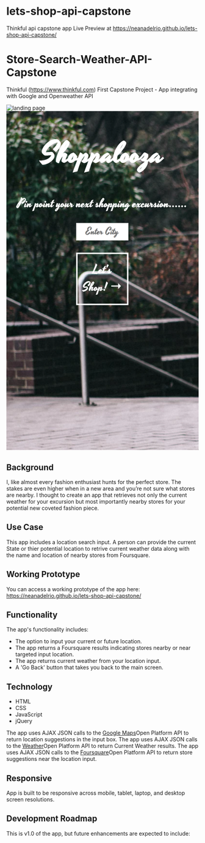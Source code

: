 # lets-shop-api-capstone
Thinkful api capstone app 
Live Preview at https://neanadelrio.github.io/lets-shop-api-capstone/


# Store-Search-Weather-API-Capstone
Thinkful (https://www.thinkful.com) First Capstone Project - App integrating with Google and Openweather API

![landing page](ScreenShots/Screen%20Shot%202018-03-12%20at%209.32.36%20PM.png)
![landing page small screen](ScreenShots/Screen%20Shot%20Landing%20Page%20sm%202018-03-18%20at%204.25.02%20PM.png)




## Background
I, like almost every fashion enthusiast hunts for the perfect store.  The stakes are even higher when in a new area and you’re not sure what stores are nearby.  I thought to create an app that retrieves not only the current weather for your excursion but most importantly nearby stores for your potential new coveted fashion piece.  

## Use Case
This app includes a location search input. A person can provide the current State or thier potential location to retrive current weather data along with the name and location of nearby stores from Foursquare.

## Working Prototype
You can access a working prototype of the app here: https://neanadelrio.github.io/lets-shop-api-capstone/

## Functionality
The app's functionality includes:
* The option to input your current or future location.
* The app returns a Foursquare results indicating stores nearby or near targeted input location.
* The app returns current weather from your location input.
* A 'Go Back' button that takes you back to the main screen.

## Technology
* HTML
* CSS
* JavaScript
* jQuery

The app uses AJAX JSON calls to the <a href="https://maps.googleapis.com/maps">Google Maps</a>Open Platform API to return location suggestions in the input box.
The app uses AJAX JSON calls to the <a href="https://api.openweathermap.org/data">Weather</a>Open Platform API to return Current Weather results.
The app uses AJAX JSON calls to the <a href="https://api.foursquare.com/v2/venues/explore">Foursquare</a>Open Platform API to return store suggestions near the location input.


## Responsive
App is built to be responsive across mobile, tablet, laptop, and desktop screen resolutions.

## Development Roadmap
This is v1.0 of the app, but future enhancements are expected to include:
